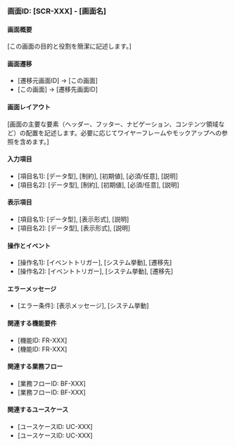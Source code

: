 ### 画面ID: [SCR-XXX] - [画面名]

#### 画面概要

[この画面の目的と役割を簡潔に記述します。]

#### 画面遷移

- [遷移元画面ID] → [この画面]
- [この画面] → [遷移先画面ID]

#### 画面レイアウト

[画面の主要な要素（ヘッダー、フッター、ナビゲーション、コンテンツ領域など）の配置を記述します。必要に応じてワイヤーフレームやモックアップへの参照を含めます。]

#### 入力項目

- [項目名1]: [データ型], [制約], [初期値], [必須/任意], [説明]
- [項目名2]: [データ型], [制約], [初期値], [必須/任意], [説明]

#### 表示項目

- [項目名1]: [データ型], [表示形式], [説明]
- [項目名2]: [データ型], [表示形式], [説明]

#### 操作とイベント

- [操作名1]: [イベントトリガー], [システム挙動], [遷移先]
- [操作名2]: [イベントトリガー], [システム挙動], [遷移先]

#### エラーメッセージ

- [エラー条件]: [表示メッセージ], [システム挙動]

#### 関連する機能要件

- [機能ID: FR-XXX]
- [機能ID: FR-XXX]

#### 関連する業務フロー

- [業務フローID: BF-XXX]
- [業務フローID: BF-XXX]

#### 関連するユースケース

- [ユースケースID: UC-XXX]
- [ユースケースID: UC-XXX]
